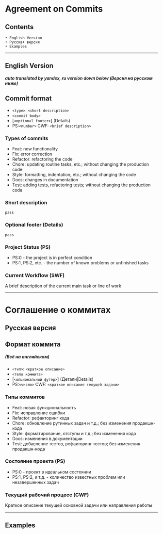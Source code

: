    # Agreement on Commits
   ## Contents

    • English Version
    • Русская версия
    • Examples
---

   ## English Version
##### auto translated by yandex, ru version down below (Версия на русском ниже)

   ## Commit format
 - `<type>`: `<short description>`
 - `<commit body>`
 - [`<optional footer>`] (Details)
 - PS:`<number>` CWF: `<brief description>`

  ### Types of commits
   - Feat: new functionality
   - Fix: error correction
   - Refactor: refactoring the code
   - Chore: updating routine tasks, etc.; without changing the production code
   - Style: formatting, indentation, etc.; without changing the code
   - Docs: changes in documentation
   - Test: adding tests, refactoring tests; without changing the production code

  ### Short description
    pass

  ### Optional footer (Details)
    pass

  ### Project Status (PS)
   - PS:0 - the project is in perfect condition
   - PS:1, PS:2, etc. - the number of known problems or unfinished tasks

  ### Current Workflow (SWF)
A brief description of the current main task or line of work

---

   # Соглашение о коммитах
   ## Русская версия

   ## Формат коммита
##### (Всё на английском)
 - `<тип>`: `<краткое описание>`
 - `<тело коммита>`
 - [`<опциональный футер>`] (Детали|Details)
 - PS:`<число>` CWF: `<краткое описание текущей задачи>`

  ### Типы коммитов
   - Feat: новая функциональность
   - Fix: исправление ошибки
   - Refactor: рефакторинг кода
   - Chore: обновление рутинных задач и т.д.; без изменения продакшн-кода
   - Style: форматирование, отступы и т.д.; без изменения кода
   - Docs: изменения в документации
   - Test: добавление тестов, рефакторинг тестов; без изменения продакшн-кода

  ### Состояние проекта (PS)
   - PS:0 - проект в идеальном состоянии
   - PS:1, PS:2, и т.д. - количество известных проблем или незавершенных задач

  ### Текущий рабочий процесс (CWF)
Краткое описание текущей основной задачи или направления работы

---

## Examples
